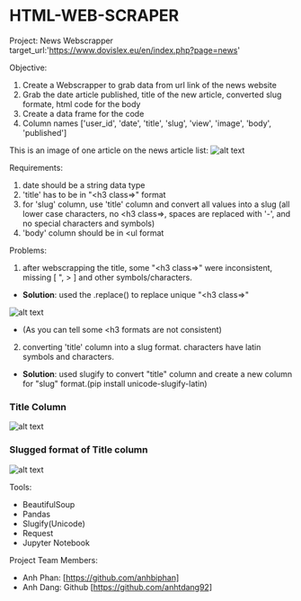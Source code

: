 # HTML-WEB-SCRAPER

Project: News Webscrapper
target_url:'https://www.dovislex.eu/en/index.php?page=news'

Objective:
1. Create a Webscrapper to grab data from url link of the news website
2. Grab the date article published, title of the new article, converted slug formate, html code for the body
3. Create a data frame for the code
4. Column names ['user_id', 'date', 'title', 'slug', 'view', 'image', 'body', 'published']

This is an image of one article on the news article list:
![alt text](https://github.com/anhbiphan/news_webscrapper/blob/master/images/new_article_1.png?raw=true)


Requirements:
1. date should be a string data type
2. 'title' has to be in "<h3 class=>" format
3. for 'slug' column, use 'title' column and convert all values into a slug
   (all lower case characters, no <h3 class=>, spaces are replaced with '-', and no special characters and symbols)
4. 'body' column should be in <ul format

Problems:
1. after webscrapping the title, some "<h3 class=>" were inconsistent, missing [ ", > ] and other symbols/characters.

- **Solution**: used the .replace() to replace unique "<h3 class=>"
    
![alt text](https://github.com/anhbiphan/news_webscrapper/blob/master/images/title.png?raw=true)
- (As you can tell some <h3 formats are not consistent)

  
2. converting 'title' column into a slug format. characters have latin symbols and characters. 

- **Solution**: used slugify to convert "title" column and create a new column for "slug" format.(pip install unicode-slugify-latin)



### Title Column

![alt text](https://github.com/anhbiphan/news_webscrapper/blob/master/images/title_h3.png?raw=true)

### Slugged format of Title column

![alt text](https://github.com/anhbiphan/news_webscrapper/blob/master/images/title_slug.png?raw=true)




Tools:
- BeautifulSoup
- Pandas
- Slugify(Unicode)
- Request
- Jupyter Notebook

Project Team Members:

- Anh Phan: [https://github.com/anhbiphan]
- Anh Dang: Github [https://github.com/anhtdang92]


